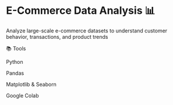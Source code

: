 # E-Commerce Data Analysis 📊

Analyze large-scale e-commerce datasets to understand customer behavior, transactions, and product trends

📚 Tools

Python

Pandas

Matplotlib & Seaborn

Google Colab
